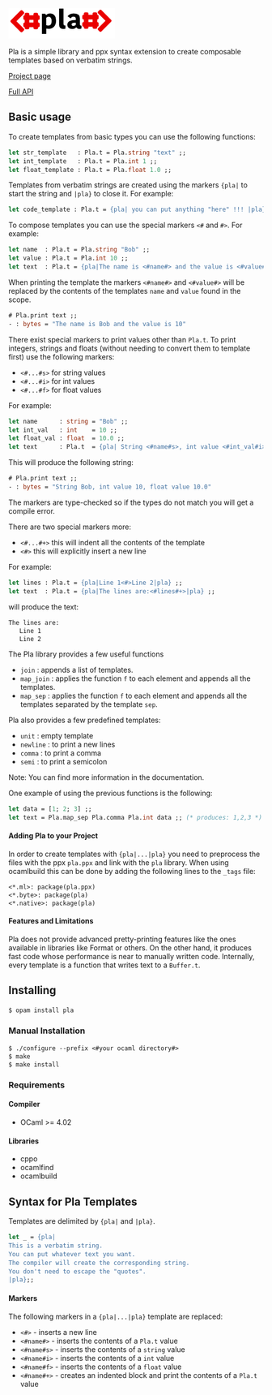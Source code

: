 ![Pla](/resources/pla.png?raw=true "Pla")

Pla is a simple library and ppx syntax extension to create composable templates based on verbatim strings.

[Project page](https://modlfo.github.io/pla/)

[Full API](https://modlfo.github.io/pla/pla_ppx.docdir/Pla.html)

## Basic usage

To create templates from basic types you can use the following functions:

```ocaml
let str_template   : Pla.t = Pla.string "text" ;;
let int_template   : Pla.t = Pla.int 1 ;;
let float_template : Pla.t = Pla.float 1.0 ;;
```
Templates from verbatim strings are created using the markers `{pla|` to start the string and `|pla}` to close it. For example:

```ocaml
let code_template : Pla.t = {pla| you can put anything "here" !!! |pla} ;;

```
To compose templates you can use the special markers `<#` and `#>`. For example:
```ocaml
let name  : Pla.t = Pla.string "Bob" ;;
let value : Pla.t = Pla.int 10 ;;
let text  : Pla.t = {pla|The name is <#name#> and the value is <#value#>|pla} ;;
```
When printing the template the markers `<#name#>` and `<#value#>` will be replaced by the contents of the templates `name` and `value` found in the scope.

```ocaml
# Pla.print text ;;
- : bytes = "The name is Bob and the value is 10"
```

There exist special markers to print values other than `Pla.t`. To print integers, strings and floats (without needing to convert them to template first) use the following markers:

- `<#...#s>` for string values
- `<#...#i>` for int values
- `<#...#f>` for float values

For example:

```ocaml
let name      : string = "Bob" ;;
let int_val   : int    = 10 ;;
let float_val : float  = 10.0 ;;
let text      : Pla.t  = {pla| String <#name#s>, int value <#int_val#i>, float value <#float_val#f>|pla} ;;
```

This will produce the following string:
```ocaml
# Pla.print text ;;
- : bytes = "String Bob, int value 10, float value 10.0"
```

The markers are type-checked so if the types do not match you will get a compile error.

There are two special markers more:

- `<#...#+>` this will indent all the contents of the template
- `<#>` this will explicitly insert a new line

For example:
```ocaml
let lines : Pla.t = {pla|Line 1<#>Line 2|pla} ;;
let text  : Pla.t = {pla|The lines are:<#lines#+>|pla} ;;
```

will produce the text:
```
The lines are:
   Line 1
   Line 2
```

The Pla library provides a few useful functions
- `join` : appends a list of templates.
- `map_join` : applies the function `f` to each element and appends all the templates.
- `map_sep` : applies the function `f` to each element and appends all the templates separated by the template `sep`.

Pla also provides a few predefined templates:
- `unit` : empty template
- `newline` : to print a new lines
- `comma` : to print a comma
- `semi` : to print a semicolon

Note: You can find more information in the documentation.

One example of using the previous functions is the following:

```ocaml
let data = [1; 2; 3] ;;
let text = Pla.map_sep Pla.comma Pla.int data ;; (* produces: 1,2,3 *)
```

#### Adding Pla to your Project

In order to create templates with `{pla|...|pla}` you need to preprocess the files with the ppx `pla.ppx` and link with the `pla` library. When using ocamlbuild this can be done by adding the following lines to the `_tags` file:
```
<*.ml>: package(pla.ppx)
<*.byte>: package(pla)
<*.native>: package(pla)
```

#### Features and Limitations

Pla does not provide advanced pretty-printing features like the ones available in libraries like Format or others. On the other hand, it produces fast code whose performance is near to manually written code. Internally, every template is a function that writes text to a `Buffer.t`.

## Installing

```
$ opam install pla
```

### Manual Installation

```
$ ./configure --prefix <#your ocaml directory#>
$ make
$ make install
```

### Requirements

#### Compiler

- OCaml      >= 4.02

#### Libraries

- cppo
- ocamlfind
- ocamlbuild


## Syntax for Pla Templates

Templates are delimited by `{pla|` and `|pla}`.

```ocaml
let _ = {pla|
This is a verbatim string.
You can put whatever text you want.
The compiler will create the corresponding string.
You don't need to escape the "quotes".
|pla};;
```

#### Markers

The following markers in a `{pla|...|pla}` template are replaced:

- `<#>`       - inserts a new line
- `<#name#>`  - inserts the contents of a `Pla.t` value
- `<#name#s>` - inserts the contents of a `string` value
- `<#name#i>` - inserts the contents of a `int` value
- `<#name#f>` - inserts the contents of a `float` value
- `<#name#+>` - creates an indented block and print the contents of a `Pla.t` value


